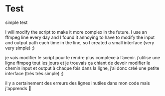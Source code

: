 # Test
simple test

I will modify the script to make it more complex in the future. I use an ffmpeg line every day and I found it annoying to have to modify the input and output path each time in the line, so I created a small interface (very very simple) ;)

je vais modifier le script pour le rendre plus complexe à l’avenir. j’utilise une ligne ffmpeg tout les jours et je trouvais ça chiant de devoir modifier le chemin input et output à chaque fois dans la ligne, j’ai donc créé une petite interface (très très simple) ;)


il y a certainement des erreurs des lignes inutiles dans mon code mais j'apprends 🧐